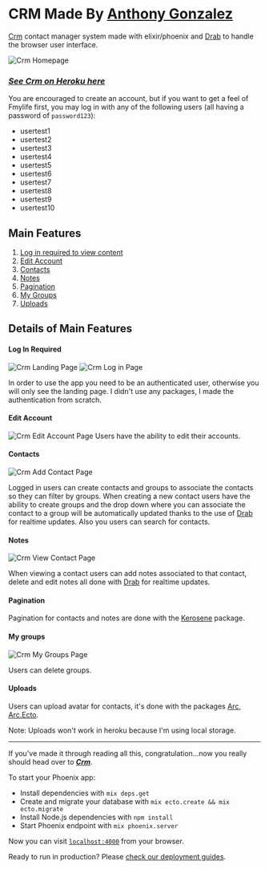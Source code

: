 # CRM Made By [Anthony Gonzalez](https://github.com/boilercoding/ "Anthony Gonzalez Github")

[Crm](https://elixir-phoenix-crm.herokuapp.com/ "Crm") contact manager system made with elixir/phoenix and [Drab](https://github.com/grych/drab "Drab") to handle the browser user interface.

![Crm Homepage](/crm-readme-img/crm-homepage.png "Crm Homepage")

### [_See Crm on Heroku here_](https://elixir-phoenix-crm.herokuapp.com/ "Crm")

You are encouraged to create an account, but if you want to get a feel of Fmylife first, you may log in with any of the following users (all having a password of `password123`):

- usertest1
- usertest2
- usertest3
- usertest4
- usertest5
- usertest6
- usertest7
- usertest8
- usertest9
- usertest10


## Main Features

1. [Log in required to view content](#log-in-required "Log In Required")
1. [Edit Account](#Edit-Account "Edit Account")
1. [Contacts](#contacts "Contacts")
1. [Notes](#notes "Notes")
1. [Pagination](#pagination "Pagination")
1. [My Groups](#my-groups "My Groups")
1. [Uploads](#uploads "Uploads")

## Details of Main Features

#### Log In Required

![Crm Landing Page](/crm-readme-img/crm-landing-page.png "Crm Landing Page")
![Crm Log in Page](/crm-readme-img/crm-login.png "Crm Log in Page")

In order to use the app you need to be an authenticated user, otherwise you will only see the landing page. I didn't use any packages, I made the authentication from scratch.

#### Edit Account

![Crm Edit Account Page](/crm-readme-img/crm-edit-account.png "Crm Edit Account Page")
Users have the ability to edit their accounts.


#### Contacts

![Crm Add Contact Page](/crm-readme-img/crm-new-contact.png "Crm Add Contact Page")

Logged in users can create contacts and groups to associate the contacts so they can filter by groups. When creating a new contact users have the ability to create groups and the drop down where you can associate the contact to a group will be automatically updated thanks to the use of [Drab](https://github.com/grych/drab "Drab") for realtime updates. Also you users can search for contacts.


#### Notes

![Crm View Contact Page](/crm-readme-img/crm-view-contact.png "Crm View Contact Page")

When viewing a contact users can add notes associated to that contact, delete and edit notes all done with [Drab](https://github.com/grych/drab "Drab") for realtime updates.


#### Pagination

Pagination for contacts and notes are done with the [Kerosene](https://github.com/elixirdrops/kerosene "Kerosene") package.


#### My groups

![Crm My Groups Page](/crm-readme-img/crm-manage-groups.png "Crm My Groups Page")

Users can delete groups.


#### Uploads

Users can upload avatar for contacts, it's done with the packages [Arc](https://github.com/stavro/arc "Arc"), [Arc.Ecto](https://github.com/stavro/arc_ecto "Arc Ecto").

Note: Uploads won't work in heroku because I'm using local storage.

---

If you've made it through reading all this, congratulation...now you really should head over to [**_Crm_**](https://elixir-phoenix-crm.herokuapp.com/ "Crm").

To start your Phoenix app:

  * Install dependencies with `mix deps.get`
  * Create and migrate your database with `mix ecto.create && mix ecto.migrate`
  * Install Node.js dependencies with `npm install`
  * Start Phoenix endpoint with `mix phoenix.server`

Now you can visit [`localhost:4000`](http://localhost:4000) from your browser.

Ready to run in production? Please [check our deployment guides](http://www.phoenixframework.org/docs/deployment).

